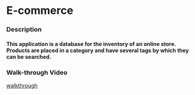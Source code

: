 # E-commerce 

### Description
#### This application is a database for the inventory of an online store. Products are placed in a category and have several tags by which they can be searched. 

### Walk-through Video
[walkthrough](https://drive.google.com/file/d/18l6ZcmMVtaKGlwdqXzz-EmNk5Diio688/view)